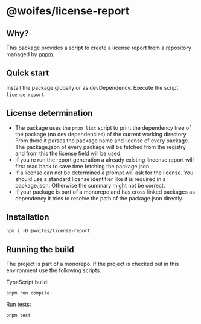 # @woifes/license-report

## Why?
This package provides a script to create a license report from a repository managed by [pnpm](https://pnpm.io/).

## Quick start
Install the package globally or as devDependency. Execute the script ```license-report```.

## License determination
* The package uses the ```pnpm list``` script to print the dependency tree of the package (no dev dependencies) of the current working directory. From there it parses the package name and license of every package. The package.json of every package will be fetched from the registry and from this the license field will be used.
* If you re run the report generation a already existing lincense report will first read back to save time fetching the package.json
* If a license can not be determined a prompt will ask for the license. You should use a standard license identifier like it is required in a package.json. Otherwise the summary might not be correct.
* If your package is part of a monorepo and has cross linked packages as dependency it tries to resolve the path of the package.json directly.

## Installation
```shell
npm i -D @woifes/license-report
```

## Running the build

The project is part of a monorepo. If the project is checked out in this environment use the following scripts:

TypeScript build:

```shell
pnpm run compile
```

Run tests:

```shell
pnpm test
```